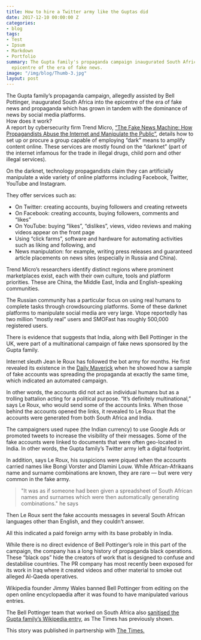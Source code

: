 ```yaml
---
title: How to hire a Twitter army like the Guptas did
date: 2017-12-10 00:00:00 Z
categories:
- blog
tags:
- Test
- Ipsum
- Markdown
- Portfolio
summary: The Gupta family's propaganda campaign inaugurated South Africa into the
  epicentre of the era of fake news.
image: "/img/blog/Thumb-3.jpg"
layout: post
---
```


The Gupta family’s propaganda campaign, allegedly assisted by Bell Pottinger, inaugurated South Africa into the epicentre of the era of fake news and propaganda which has grown in tandem with the dominance of news by social media platforms.  
How does it work?  
A report by cybersecurity firm Trend Micro, <a href="https://documents.trendmicro.com/assets/white_papers/wp-fake-news-machine-how-propagandists-abuse-the-internet.pdf">“The Fake News Machine: How Propagandists Abuse the Internet and Manipulate the Public”</a>, details how to set up or procure a group capable of employing “dark” means to amplify content online. These services are mostly found on the “darknet” (part of the internet infamous for the trade in illegal drugs, child porn and other illegal services).

On the darknet, technology propagandists claim they can artificially manipulate a wide variety of online platforms including Facebook, Twitter, YouTube and Instagram.

They offer services such as:

* On Twitter: creating accounts, buying followers and creating retweets
* On Facebook: creating accounts, buying followers, comments and “likes”
* On YouTube: buying “likes”, “dislikes”, views, video reviews and making videos appear on the front page
* Using “click farms”, software and hardware for automating activities such as liking and following, and
* News manipulation: for example, writing press releases and guaranteed article placements on news sites (especially in Russia and China).

Trend Micro’s researchers identify distinct regions where prominent marketplaces exist, each with their own culture, tools and platform priorities. These are China, the Middle East, India and English-speaking communities.
 
The Russian community has a particular focus on using real humans to complete tasks through crowdsourcing platforms. Some of these darknet platforms to manipulate social media are very large. Vtope reportedly has two million “mostly real” users and SMOFast has roughly 500,000 registered users.

There is evidence that suggests that India, along with Bell Pottinger in the UK, were part of a multinational campaign of fake news sponsored by the Gupta family.

Internet sleuth Jean le Roux has followed the bot army for months. He first revealed its existence in the <a href="https://www.dailymaverick.co.za/article/2017-06-22-scorpio-in-the-non-surprise-of-the-year-wmcleaks.com-smear-campaign-tracked-to-a-gupta-associate/">Daily Maverick</a> when he showed how a sample of fake accounts was spreading the propaganda at exactly the same time, which indicated an automated campaign.

In other words, the accounts did not act as individual humans but as a trolling battalion acting for a political purpose. “It’s definitely multinational,” says Le Roux, who would send some of the accounts links. When those behind the accounts opened the links, it revealed to Le Roux that the accounts were generated from both South Africa and India.

The campaigners used rupee (the Indian currency) to use Google Ads or promoted tweets to increase the visibility of their messages. Some of the fake accounts were linked to documents that were often geo-located in India.
In other words, the Gupta family’s Twitter army left a digital footprint.

In addition, says Le Roux, his suspicions were piqued when the accounts carried names like Bongi Vorster and Dlamini Louw. While African-Afrikaans name and surname combinations are known, they are rare — but were very common in the fake army.

>"It was as if someone had been given a spreadsheet of South African names and surnames which were then automatically generating combinations." he says

Then Le Roux sent the fake accounts messages in several South African languages other than English, and they couldn’t answer.

All this indicated a paid foreign army with its base probably in India.

While there is no direct evidence of Bell Pottinger’s role in this part of the campaign, the company has a long history of propaganda black operations. These “black ops” hide the creators of work that is designed to confuse and destabilise countries. The PR company has most recently been exposed for its work in Iraq where it created videos and other material to smoke out alleged Al-Qaeda operatives.

Wikipedia founder Jimmy Wales banned Bell Pottinger from editing on the open online encyclopaedia after it was found to have manipulated various entries.

The Bell Pottinger team that worked on South Africa also <a href="https://www.timeslive.co.za/politics/2017-07-10-bell-pottingers-wicked-wiki-ways/">sanitised the Gupta family’s Wikipedia entry</a>, as The Times has previously shown.

This story was published in partnership with <a href="https://www.timeslive.co.za/news/south-africa/2017-09-04-how-to-hire-a-twitter-army-like-the-guptas-did/">The Times.</a>